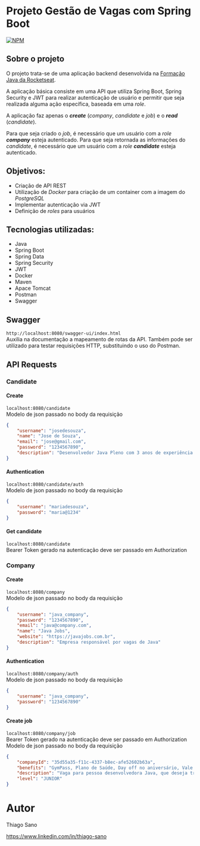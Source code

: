 # Projeto Gestão de Vagas com Spring Boot
[![NPM](https://img.shields.io/npm/l/react)](https://github.com/thiago-sano/gestaovagas/blob/main/LICENSE)

## Sobre o projeto
O projeto trata-se de uma aplicação backend desenvolvida na [Formação Java da Rocketseat](https://app.rocketseat.com.br/journey/java/overview).

A aplicação básica consiste em uma API que utiliza Spring Boot, Spring Security e JWT para realizar autenticação de usuário e permitir que seja realizada alguma ação específica, baseada em uma _role_.

A aplicação faz apenas o **_create_** (_company_, _candidate_ e _job_) e o **_read_** (_candidate_).

Para que seja criado o _job_, é necessário que um usuário com a _role_ **_company_** esteja autenticado.
Para que seja retornada as informações do _candidate_, é necessário que um usuário com a _role_ **_candidate_** esteja autenticado.

## Objetivos:
- Criação de API REST
- Utilização de _Docker_ para criação de um container com a imagem do _PostgreSQL_
- Implementar autenticação via JWT
- Definição de _roles_ para usuários

## Tecnologias utilizadas:
- Java
- Spring Boot
- Spring Data
- Spring Security
- JWT
- Docker
- Maven
- Apace Tomcat
- Postman
- Swagger

## Swagger
`http://localhost:8080/swagger-ui/index.html`  
Auxilia na documentação a mapeamento de rotas da API. Também pode ser utilizado para testar requisições HTTP, substituindo o uso do Postman.

## API Requests

### Candidate

#### Create
`localhost:8080/candidate`  
Modelo de json passado no body da requisição
```json
{
    "username": "josedesouza",
    "name": "Jose de Souza",
    "email": "jose@gmail.com",
    "password": "1234567890",
    "description": "Desenvolvedor Java Pleno com 3 anos de experiência."
}
```

#### Authentication
`localhost:8080/candidate/auth`  
Modelo de json passado no body da requisição
```json
{
    "username": "mariadesouza",
    "password": "maria@1234"
}
```

#### Get candidate
`localhost:8080/candidate`  
Bearer Token gerado na autenticação deve ser passado em Authorization


### Company

#### Create
`localhost:8080/company`  
Modelo de json passado no body da requisição
```json
{
    "username": "java_company",
    "password": "1234567890",
    "email": "java@company.com",
    "name": "Java Jobs",
    "website": "https://javajobs.com.br",
    "description": "Empresa responsável por vagas de Java"
}
```

#### Authentication
`localhost:8080/company/auth`  
Modelo de json passado no body da requisição
```json
{
    "username": "java_company",
    "password": "1234567890"
}
```

#### Create job
`localhost:8080/company/job`  
Bearer Token gerado na autenticação deve ser passado em Authorization  
Modelo de json passado no body da requisição
````json
{
    "companyId": "35d55a35-f11c-4337-b8ec-afe52602b63a",
    "benefits": "GymPass, Plano de Saúde, Day off no aniversário, Vale Alimentação e Refeição",
    "description": "Vaga para pessoa desenvolvedora Java, que deseja trabalhar com Spring Boot 3.0",
    "level": "JUNIOR"
}
````

# Autor
Thiago Sano

https://www.linkedin.com/in/thiago-sano